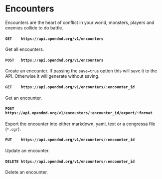 # Encounters
Encounters are the heart of conflict in your world, monsters, players and enemies collide to do battle.

#### `GET    https://api.opendnd.org/v1/encounters`
Get all encounters.

#### `POST   https://api.opendnd.org/v1/encounters`
Create an encounter. If passing the `save=true` option this will save it to the API. Otherwise it will generate without saving.

#### `GET    https://api.opendnd.org/v1/encounters/:encounter_id`
Get an encounter.

#### `POST   https://api.opendnd.org/v1/encounters/:encounter_id/export/:format`
Export the encounter into either markdown, yaml, text or a congressa file (`*.cgr`).

#### `PUT    https://api.opendnd.org/v1/encounters/:encounter_id`
Update an encounter.

#### `DELETE https://api.opendnd.org/v1/encounters/:encounter_id`
Delete an encounter.